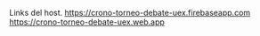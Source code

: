 Links del host.
https://crono-torneo-debate-uex.firebaseapp.com
https://crono-torneo-debate-uex.web.app
